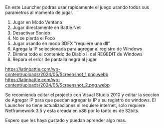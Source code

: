 En este Launcher podras usar rapidamente el juego usando todos sus parametros al momento de jugar.

1) Jugar en Modo Ventana
2) Jugar directamente en Battle.Net
3) Desactivar Sonido
4) No se pierda el Foco
5) Jugar usando en modo 3DFX "requiere una dll"
6) Agrega la IP seleccionada para agregar al registro de Windows
7) Elimina todo el contenido de Diablo II del REGEDIT de Windows
8) Repara el error de pantalla negra al jugar

https://latinbattle.com/wp-content/uploads/2024/05/Screenshot_1.png.webp
https://latinbattle.com/wp-content/uploads/2024/05/Screenshot_2.png.webp



Se recomienda editar el projecto con Visual Studio 2010 y editar la seccion de Agregar IP para que puedan agregar la IP a su registro de windows.
El Launcher no tiene actualizaciones ni requiere internet, solo requiere Netframework 3.5 y esta creada en x86 por lo tanto es de 32bits.

Espero que les haya gustado y puedan aprender algo mas.

